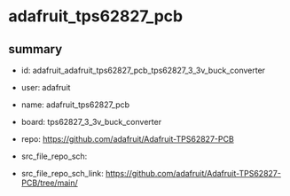 # adafruit_tps62827_pcb
 
## summary 
* id: adafruit_adafruit_tps62827_pcb_tps62827_3_3v_buck_converter
* user: adafruit
* name: adafruit_tps62827_pcb
* board: tps62827_3_3v_buck_converter
* repo: https://github.com/adafruit/Adafruit-TPS62827-PCB



* src_file_repo_sch: 
* src_file_repo_sch_link: https://github.com/adafruit/Adafruit-TPS62827-PCB/tree/main/




